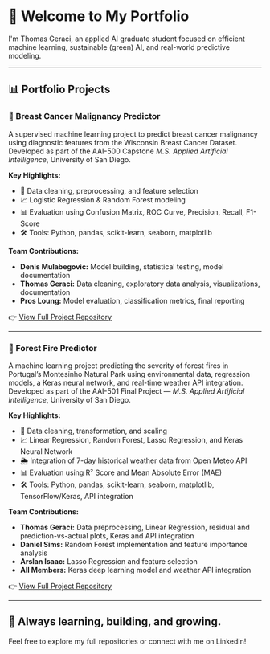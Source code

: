 # 👋 Welcome to My Portfolio

I'm Thomas Geraci, an applied AI graduate student focused on efficient machine learning, sustainable (green) AI, and real-world predictive modeling.

---

## 📊 Portfolio Projects

### 🚀 Breast Cancer Malignancy Predictor

A supervised machine learning project to predict breast cancer malignancy using diagnostic features from the Wisconsin Breast Cancer Dataset.  
Developed as part of the AAI-500 Capstone *M.S. Applied Artificial Intelligence*, University of San Diego.

**Key Highlights:**
- 🔎 Data cleaning, preprocessing, and feature selection
- 📈 Logistic Regression & Random Forest modeling
- 📊 Evaluation using Confusion Matrix, ROC Curve, Precision, Recall, F1-Score
- 🛠 Tools: Python, pandas, scikit-learn, seaborn, matplotlib

**Team Contributions:**
- **Denis Mulabegovic:** Model building, statistical testing, model documentation
- **Thomas Geraci:** Data cleaning, exploratory data analysis, visualizations, documentation
- **Pros Loung:** Model evaluation, classification metrics, final reporting

👉 [View Full Project Repository](https://github.com/Tom123454321876/AI-Projects/tree/main/Breast-Cancer-Predictor)

---

### 🌲 Forest Fire Predictor

A machine learning project predicting the severity of forest fires in Portugal’s Montesinho Natural Park using environmental data, regression models, a Keras neural network, and real-time weather API integration.  
Developed as part of the AAI-501 Final Project — *M.S. Applied Artificial Intelligence*, University of San Diego.

**Key Highlights:**
- 🔄 Data cleaning, transformation, and scaling
- 📈 Linear Regression, Random Forest, Lasso Regression, and Keras Neural Network
- 🌦 Integration of 7-day historical weather data from Open Meteo API
- 📊 Evaluation using R² Score and Mean Absolute Error (MAE)
- 🛠 Tools: Python, pandas, scikit-learn, seaborn, matplotlib, TensorFlow/Keras, API integration

**Team Contributions:**
- **Thomas Geraci:** Data preprocessing, Linear Regression, residual and prediction-vs-actual plots, Keras and API integration
- **Daniel Sims:** Random Forest implementation and feature importance analysis
- **Arslan Isaac:** Lasso Regression and feature selection
- **All Members:** Keras deep learning model and weather API integration

👉 [View Full Project Repository](https://github.com/Tom123454321876/AAI501-Forest-Fire-Predictor-Final-Project-Group2)

---

## 🌱 Always learning, building, and growing.

Feel free to explore my full repositories or connect with me on LinkedIn!
